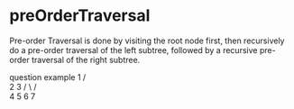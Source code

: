 # preOrderTraversal
Pre-order Traversal is done by visiting the root node first, then recursively 
do a pre-order traversal of the left subtree, followed by a recursive pre-order 
traversal of the right subtree.

question example
               1
            /     \
          2         3
        /  \       /    \
      4     5     6       7
